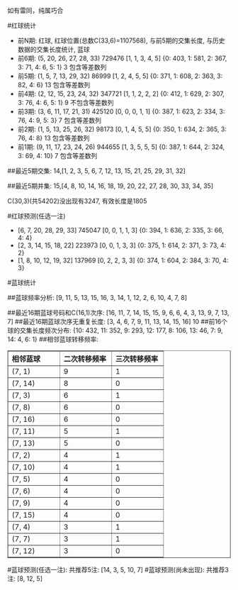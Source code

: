 <!-- 
.. title: 双色球2012150期(2012-12-20)数据分析报告
.. slug: slott-2012150-2012-12-20-report
.. date: 2012-12-21 08:00:00 UTC+08:00
.. tags: Lottery
.. link: 
.. description: 
.. type: text
-->

如有雷同，纯属巧合

<!-- TEASER_END-->

#红球统计

- 前N期: 红球, 红球位置(总数C(33,6)=1107568), 与前5期的交集长度, 与历史数据的交集长度统计, 蓝球
- 前6期: (5, 20, 26, 27, 28, 33) 729476 [1, 1, 3, 4, 5] {0: 403, 1: 581, 2: 367, 3: 71, 4: 6, 5: 1} 3 包含等差数列
- 前5期: (1, 5, 7, 13, 29, 32) 86999 [1, 2, 4, 5, 5] {0: 371, 1: 608, 2: 363, 3: 82, 4: 6} 13 包含等差数列
- 前4期: (2, 12, 15, 23, 24, 32) 347721 [1, 1, 2, 2, 2] {0: 412, 1: 629, 2: 307, 3: 76, 4: 6, 5: 1} 9 不包含等差数列
- 前3期: (3, 6, 11, 17, 21, 31) 425120 [0, 0, 0, 1, 1] {0: 387, 1: 623, 2: 334, 3: 76, 4: 9, 5: 3} 7 包含等差数列
- 前2期: (1, 5, 13, 25, 26, 32) 98173 [0, 1, 4, 5, 5] {0: 350, 1: 634, 2: 365, 3: 76, 4: 8} 13 包含等差数列
- 前1期: (9, 11, 17, 23, 24, 26) 944655 [1, 3, 5, 5, 5] {0: 387, 1: 644, 2: 324, 3: 69, 4: 10} 7 包含等差数列

##最近5期交集:
14,[1, 2, 3, 5, 6, 7, 12, 13, 15, 21, 25, 29, 31, 32]

##最近5期并集:
15,[4, 8, 10, 14, 16, 18, 19, 20, 22, 27, 28, 30, 33, 34, 35]

C(30,3)(共54202)没出现有3247, 
有效长度是1805

#红球预测(任选一注)

- [6, 7, 20, 28, 29, 33] 745047 [0, 0, 1, 1, 3] {0: 394, 1: 636, 2: 335, 3: 66, 4: 4}
- [2, 3, 14, 15, 18, 22] 223973 [0, 0, 1, 3, 3] {0: 375, 1: 614, 2: 371, 3: 73, 4: 2}
- [1, 8, 10, 12, 19, 32] 137969 [0, 2, 2, 3, 3] {0: 374, 1: 604, 2: 384, 3: 70, 4: 3}

#蓝球统计

##蓝球频率分析:
[9, 11, 5, 13, 15, 16, 3, 14, 1, 12, 2, 6, 10, 4, 7, 8]

##最近16期蓝球号码和C(16,1)次序:
[16, 11, 7, 14, 15, 15, 9, 6, 6, 4, 3, 13, 9, 7, 13, 7]
##最近16期蓝球次序无重复长度:
[3, 4, 6, 7, 9, 11, 13, 14, 15, 16] 10
##前16个球的交集长度频次分布:
{10: 432, 11: 352, 9: 293, 12: 177, 8: 106, 13: 46, 7: 9, 14: 4, 6: 1}
##相邻蓝球转移频率:
<table border="1" class="table table-striped dataframe">
  <thead>
    <tr style="text-align: left;">
      <th style="min-width: 100px;">相邻蓝球</th>
      <th style="min-width: 100px;">二次转移频率</th>
      <th style="min-width: 100px;">三次转移频率</th>
    </tr>
  </thead>
  <tbody>
    <tr>
      <td>  (7, 1)</td>
      <td> 9</td>
      <td> 1</td>
    </tr>
    <tr>
      <td> (7, 14)</td>
      <td> 8</td>
      <td> 0</td>
    </tr>
    <tr>
      <td>  (7, 3)</td>
      <td> 6</td>
      <td> 1</td>
    </tr>
    <tr>
      <td>  (7, 8)</td>
      <td> 6</td>
      <td> 0</td>
    </tr>
    <tr>
      <td> (7, 16)</td>
      <td> 6</td>
      <td> 0</td>
    </tr>
    <tr>
      <td> (7, 11)</td>
      <td> 5</td>
      <td> 1</td>
    </tr>
    <tr>
      <td> (7, 13)</td>
      <td> 5</td>
      <td> 0</td>
    </tr>
    <tr>
      <td>  (7, 2)</td>
      <td> 4</td>
      <td> 1</td>
    </tr>
    <tr>
      <td> (7, 10)</td>
      <td> 4</td>
      <td> 1</td>
    </tr>
    <tr>
      <td>  (7, 5)</td>
      <td> 4</td>
      <td> 0</td>
    </tr>
    <tr>
      <td>  (7, 6)</td>
      <td> 4</td>
      <td> 0</td>
    </tr>
    <tr>
      <td>  (7, 9)</td>
      <td> 4</td>
      <td> 0</td>
    </tr>
    <tr>
      <td> (7, 15)</td>
      <td> 4</td>
      <td> 0</td>
    </tr>
    <tr>
      <td>  (7, 4)</td>
      <td> 3</td>
      <td> 1</td>
    </tr>
    <tr>
      <td>  (7, 7)</td>
      <td> 3</td>
      <td> 1</td>
    </tr>
    <tr>
      <td> (7, 12)</td>
      <td> 3</td>
      <td> 0</td>
    </tr>
  </tbody>
</table>
#蓝球预测(任选一注):
共推荐5注: [14, 3, 5, 10, 7]
#蓝球预测(尚未出现):
共推荐3注: [8, 12, 5]

